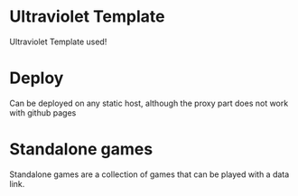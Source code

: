 # Ultraviolet Template
Ultraviolet Template used! 

# Deploy 
Can be deployed on any static host, although the proxy part does not work with github pages

# Standalone games 
Standalone games are a collection of games that can be played with a data link.
